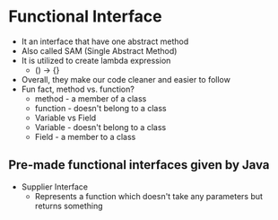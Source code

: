 # Functional Interface
* It an interface that have one abstract method
* Also called SAM (Single Abstract Method)
* It is utilized to create lambda expression
    * () -> {}
* Overall, they make our code cleaner and easier to follow
* Fun fact, method vs. function?
    * method - a member of a class
    * function - doesn't belong to a class
    * Variable vs Field
    * Variable - doesn't belong to a class
    * Field - a member to a class

## Pre-made functional interfaces given by Java
* Supplier Interface
    * Represents a function which doesn't take any parameters but returns something